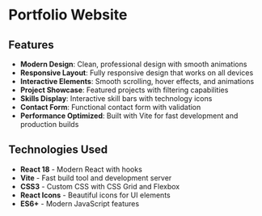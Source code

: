 # Portfolio Website

## Features

- **Modern Design**: Clean, professional design with smooth animations
- **Responsive Layout**: Fully responsive design that works on all devices
- **Interactive Elements**: Smooth scrolling, hover effects, and animations
- **Project Showcase**: Featured projects with filtering capabilities
- **Skills Display**: Interactive skill bars with technology icons
- **Contact Form**: Functional contact form with validation
- **Performance Optimized**: Built with Vite for fast development and production builds

## Technologies Used

- **React 18** - Modern React with hooks
- **Vite** - Fast build tool and development server
- **CSS3** - Custom CSS with CSS Grid and Flexbox
- **React Icons** - Beautiful icons for UI elements
- **ES6+** - Modern JavaScript features
